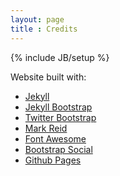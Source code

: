 ```yaml
---
layout: page
title : Credits
---
```

{% include JB/setup %}

Website built with:

- <a href="http://http://jekyllrb.com/" target="_blank" title="Jekyll">Jekyll</a>
- <a href="http://jekyllbootstrap.com" target="_blank" title="The Definitive Jekyll Blogging Framework">Jekyll Bootstrap</a>
- <a href="http://twitter.github.com/bootstrap/" target="_blank">Twitter Bootstrap</a>
- <a href="http://themes.jekyllbootstrap.com/preview/mark-reid/" target="_blank">Mark Reid</a>
- <a href="https://github.com/FortAwesome/Font-Awesome" target="_blank">Font Awesome</a>
- <a href="https://github.com/lipis/bootstrap-social" target="_blank">Bootstrap Social</a>
- <a href="https://github.com/mchelen/mchelen.github.com" target="_blank">Github Pages</a>

